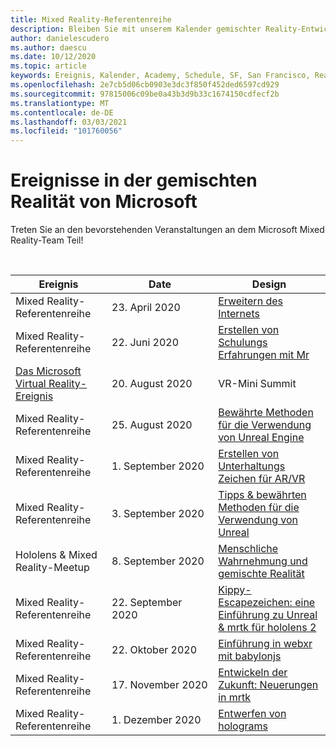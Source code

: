 ```yaml
---
title: Mixed Reality-Referentenreihe
description: Bleiben Sie mit unserem Kalender gemischter Reality-Entwickler Ereignisse beim Reaktor in San Francisco auf dem neuesten Stand.
author: danielescudero
ms.author: daescu
ms.date: 10/12/2020
ms.topic: article
keywords: Ereignis, Kalender, Academy, Schedule, SF, San Francisco, Reaktor
ms.openlocfilehash: 2e7cb5d06cb0903e3dc3f850f452ded6597cd929
ms.sourcegitcommit: 97815006c09be0a43b3d9b33c1674150cdfecf2b
ms.translationtype: MT
ms.contentlocale: de-DE
ms.lasthandoff: 03/03/2021
ms.locfileid: "101760056"
---
```

# <a name="microsoft-mixed-reality-events"></a>Ereignisse in der gemischten Realität von Microsoft

Treten Sie an den bevorstehenden Veranstaltungen an dem Microsoft Mixed Reality-Team Teil!

<br>

|Ereignis|Date|Design|
|-------------|-------------|-----|
| Mixed Reality-Referentenreihe|23. April 2020|[Erweitern des Internets](https://channel9.msdn.com/Shows/Docs-Mixed-Reality/Augmenting-WebXR-Standards)|
| Mixed Reality-Referentenreihe|22. Juni 2020|[Erstellen von Schulungs Erfahrungen mit Mr](https://channel9.msdn.com/Shows/Docs-Mixed-Reality/Educational-Experiences-in-MR)|
| [Das Microsoft Virtual Reality-Ereignis](https://www.meetup.com/hololens-mr/events/272364822/)|20. August 2020|VR-Mini Summit|
| Mixed Reality-Referentenreihe|25. August 2020|[Bewährte Methoden für die Verwendung von Unreal Engine](https://channel9.msdn.com/Shows/Docs-Mixed-Reality/Tips-and-Best-Practices-for-using-UE4-in-MR)|
| Mixed Reality-Referentenreihe|1. September 2020|[Erstellen von Unterhaltungs Zeichen für AR/VR](https://channel9.msdn.com/Shows/Docs-Mixed-Reality/Creating-Entertaining-Characters-for-Mixed-Reality)|
| Mixed Reality-Referentenreihe|3. September 2020|[Tipps & bewährten Methoden für die Verwendung von Unreal](https://channel9.msdn.com/Shows/Docs-Mixed-Reality/Tips-and-Best-Practices-for-using-UE4-in-MR)|
| Hololens & Mixed Reality-Meetup|8\. September 2020|[Menschliche Wahrnehmung und gemischte Realität](https://channel9.msdn.com/Shows/Docs-Mixed-Reality/Human-Perception-and-Mixed-Reality)|
| Mixed Reality-Referentenreihe|22. September 2020|[Kippy-Escapezeichen: eine Einführung zu Unreal & mrtk für hololens 2](../develop/unreal/unreal-kippys-escape.md)|
| Mixed Reality-Referentenreihe|22. Oktober 2020|[Einführung in webxr mit babylonjs](https://channel9.msdn.com/Shows/Docs-Mixed-Reality/Adding-Augmented-Reality-to-your-Typescript-Project)|
| Mixed Reality-Referentenreihe|17. November 2020|[Entwickeln der Zukunft: Neuerungen in mrtk](https://channel9.msdn.com/Shows/Docs-Mixed-Reality/Building-the-Future-Whats-New-in-the-Mixed-Reality-Toolkit)|
| Mixed Reality-Referentenreihe|1\. Dezember 2020|[Entwerfen von holograms](https://channel9.msdn.com/Shows/Docs-Mixed-Reality/Making-of-Designing-Holograms)|
